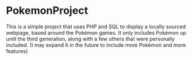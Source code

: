 # PokemonProject
This is a simple project that uses PHP and SQL to display a locally sourced webpage, based around the Pokémon games. It only includes Pokémon up until the third generation, along with a few others that were personally included. (I may expand it in the future to include more Pokémon and more features)
